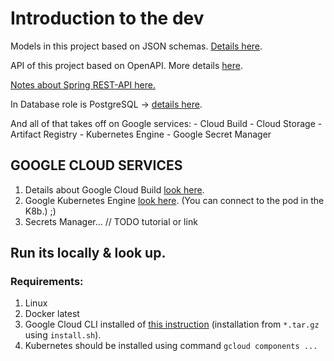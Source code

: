 # Introduction to the dev

Models in this project based on JSON schemas. [Details here](Open_API/MODEL_SCHEMAS.md).

API of this project based on OpenAPI.
More details [here](./Open_API/OpenAPI.md).

[Notes about Spring REST-API here.](./api/API.md)

In Database role is PostgreSQL → [details here](./DataB/DB_DESCRIPTION.md).

And all of that takes off on Google services:
    - Cloud Build
    - Cloud Storage
    - Artifact Registry
    - Kubernetes Engine
    - Google Secret Manager


## GOOGLE CLOUD SERVICES
1. Details about Google Cloud Build [look here](./CLOUDBUILD.md).
2. Google Kubernetes Engine [look here](./k8b/K8b.md). (You can connect to the pod in the K8b.) ;)
3. Secrets Manager... // TODO tutorial or link


## Run its locally & look up.

### Requirements:
1. Linux
2. Docker latest
3. Google Cloud CLI installed of [this instruction]() (installation from `*.tar.gz` using `install.sh`).
4. Kubernetes should be installed using command `gcloud components ...`
